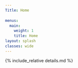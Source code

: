 ```yaml
---
Title: Home

menus:
  main:
    weight: 1
    title: Home
layout: splash
classes: wide
---
```



<div id="map" class="leafmap"></div>

<script type="text/javascript" src="assets/GeoJSON/WesternInterconnection.js"></script>
<script type="text/javascript" src="assets/GeoJSON/TexasInterconnection.js"></script>
<script type="text/javascript" src="assets/GeoJSON/NordicGrid.js"></script>
<script type="text/javascript" src="assets/GeoJSON/Russian.js"></script>
<script type="text/javascript" src="assets/GeoJSON/Baltic.js"></script>
<script type="text/javascript" src="assets/GeoJSON/NationalGrid.js"></script>
<script type="text/javascript" src="assets/GeoJSON/ContinentalEurope.js"></script>
<!--
	<script type="text/javascript" src="assets/GeoJSON/Irish.js"></script>
-->
<script type="text/javascript" src="assets/GeoJSON/Iceland.js"></script>
<script type="text/javascript" src="assets/GeoJSON/Faroe.js"></script>
<script type="text/javascript" src="assets/GeoJSON/Mallorca.js"></script>
<script type="text/javascript" src="assets/GeoJSON/GranCanaria.js"></script>
<script type="text/javascript" src="assets/GeoJSON/SouthAfrica.js"></script>

<script>



var viirs = 'VIIRS_SNPP_CorrectedReflectance_TrueColor';

var basemap = L.tileLayer('https://{s}.tile.openstreetmap.org/{z}/{x}/{y}.png', {
    'attribution': '&copy; <a href="https://osmlab.github.io/attribution-mark/copyright/?name={{ site.title }}">OpenStreetMap</a> contributors, <a href="https://creativecommons.org/licenses/by-sa/2.0/">CC-BY-SA</a>, Made with <a href="https://www.naturalearthdata.com/">Natural Earth</a>',
    'minZoom': 2,
    'maxZoom': 19
  });

var greenIcon = L.icon({
    iconUrl: 'assets/js/images/marker-icon-green.png',
    shadowUrl: 'assets/js/images/marker-shadow.png',
		iconSize:    [25, 41],
		iconAnchor:  [12, 41],
		popupAnchor: [1, -34],
		tooltipAnchor: [16, -28],
		shadowSize:  [41, 41]
});

var purpleIcon = L.icon({
    iconUrl: 'assets/js/images/marker-icon-purple.png',
    shadowUrl: 'assets/js/images/marker-shadow.png',
		iconSize:    [25, 41],
		iconAnchor:  [12, 41],
		popupAnchor: [1, -34],
		tooltipAnchor: [16, -28],
		shadowSize:  [41, 41]
});

var greenpurpleIcon = L.icon({
    iconUrl: 'assets/js/images/marker-icon-green-purple.png',
    shadowUrl: 'assets/js/images/marker-shadow.png',
		iconSize:    [25, 41],
		iconAnchor:  [12, 41],
		popupAnchor: [1, -34],
		tooltipAnchor: [16, -28],
		shadowSize:  [41, 41]
});

var bluepurpleIcon = L.icon({
    iconUrl: 'assets/js/images/marker-icon-blue-purple.png',
    shadowUrl: 'assets/js/images/marker-shadow.png',
		iconSize:    [25, 41],
		iconAnchor:  [12, 41],
		popupAnchor: [1, -34],
		tooltipAnchor: [16, -28],
		shadowSize:  [41, 41]
});

var greenblueIcon = L.icon({
    iconUrl: 'assets/js/images/marker-icon-green-blue.png',
    shadowUrl: 'assets/js/images/marker-shadow.png',
		iconSize:    [25, 41],
		iconAnchor:  [12, 41],
		popupAnchor: [1, -34],
		tooltipAnchor: [16, -28],
		shadowSize:  [41, 41]
});

var yellowIcon = L.icon({
    iconUrl: 'assets/js/images/marker-icon-yellow.png',
    shadowUrl: 'assets/js/images/marker-shadow.png',
		iconSize:    [25, 41],
		iconAnchor:  [12, 41],
		popupAnchor: [1, -34],
		tooltipAnchor: [16, -28],
		shadowSize:  [41, 41]
});

var yellowTarget = L.icon({
    iconUrl: 'assets/js/images/marker-target-yellow.png',
    shadowUrl: 'assets/js/images/marker-target-shadow.png',
		iconSize:    [25, 25],
		iconAnchor:  [12, 12],
		popupAnchor: [1, -14],
		tooltipAnchor: [16, -28],
		shadowSize:  [27, 27]
});

var TransnetBW      = L.marker([ 48.777111, 9.180770]),
    RTE             = L.marker([ 48.856666, 2.3522]),
		FinGrid         = L.marker([ 60.186463, 24.829515], {icon: bluepurpleIcon});

var Cork     	      = L.marker([ 51.8, -8.4 ], {icon: greenIcon}),
    Reykjavik     	= L.marker([ 64.1, -21.7], {icon: greenIcon}),
    Vestmanna     	= L.marker([ 62.1, -7.1 ], {icon: greenIcon}),
    GranCanaria     = L.marker([ 28.1, -15.4], {icon: greenIcon}),
    PalmaMallorca 	= L.marker([ 39.5,  2.6 ], {icon: greenIcon}),
    London        	= L.marker([ 51.5, -0.00], {icon: greenblueIcon}),
    Lauris        	= L.marker([ 43.746460,  5.313320], {icon: greenIcon}),
		Split         	= L.marker([ 43.508133,  16.440193], {icon: greenIcon}),
		Erice         	= L.marker([ 38.036740,  12.583740], {icon: greenIcon}),
		Krakau        	= L.marker([ 51.205551,  16.211000], {icon: greenIcon}),
    Tallinn       	= L.marker([ 59.4,  24.7], {icon: greenIcon}),
    Stockholm     	= L.marker([ 59.350029, 18.070009], {icon: greenpurpleIcon}),
    SaltLake        = L.marker([ 40.6,-111.8], {icon: greenIcon}),
    College        	= L.marker([ 30.5, -96.3], {icon: greenIcon}),
    CapeTown        = L.marker([-33.9,  18.5], {icon: greenIcon}),
    StPetersburg    = L.marker([ 59.8,  30.3], {icon: greenIcon});


var	Karlsruhe     	= L.marker([ 49.0,  8.4 ], {icon: purpleIcon}),
    Oldenburg     	= L.marker([ 53.1,  8.2 ], {icon: purpleIcon}),
    Lisbon        	= L.marker([ 38.7, -9.1 ], {icon: greenpurpleIcon}),
    Istanbul      	= L.marker([ 41.0,  28.9], {icon: purpleIcon});

var Bekescsaba     	= L.marker([ 46.6,  21.0], {icon: yellowIcon}),
		Gyor          	= L.marker([ 47.6,  17.6], {icon: yellowIcon}),
		DTU1          	= L.marker([ 55.693589, 12.097191], {icon: yellowIcon}),
		DTU2          	= L.marker([ 56.162937, 10.203921], {icon: yellowIcon}),
    Tokyo           = L.marker([ 35.682604,139.752766], {icon: yellowIcon}),
    NorthSweden     = L.marker([ 66.353562, 19.323426], {icon: yellowTarget}),
    MidSweden       = L.marker([ 63.126178, 15.205319], {icon: yellowTarget}),
    SouthSweden     = L.marker([ 58.310608, 14.511484], {icon: yellowTarget});

var STRONg2rid_CTH  = L.marker([ 57.689769, 11.973701], {icon: purpleIcon}),
    STRONg2rid_LTH  = L.marker([ 55.711850, 13.210120], {icon: purpleIcon}),
    STRONg2rid_LTU  = L.marker([ 65.617792, 22.135986], {icon: purpleIcon}),
    STRONg2rid_TTY  = L.marker([ 61.494200, 23.780750], {icon: purpleIcon}),
    STRONg2rid_NTNU = L.marker([ 63.419443, 10.401995], {icon: purpleIcon});


var KIT_logo = '<img src="assets/img/KIT_logo.jpg" width="45" height="45"/></br>'
var DTU_logo = '<img src="assets/img/DTU_logo.jpg" width="25" height="35"/></br>'
var NG_logo = '<img src="assets/img/NG_logo.jpg" width="100" height="35"/></br>'
var RTE_logo = '<img src="assets/img/RTE_logo.jpg" width="35" height="35"/></br>'
var TransNetBW_logo = '<img src="assets/img/TransNetBW_logo.jpg" width="100" height="35"/></br>'
var Fingrid_logo = '<img src="assets/img/Fingrid_logo.jpg" width="100" height="35"/></br>'
var MAVIR_logo = '<img src="assets/img/MAVIR_logo.jpg" width="45" height="35"/></br>'


// Cork.bindPopup('<b>Cork</b>, IE')
Reykjavik.bindPopup(KIT_logo + '<b>Reykjavik</b>, Iceland | Icelandic Grid</br> 2017-10-14 - 2017-10-20 | 5.6 days</br>  <a href="https://osf.io/sxph8/download">download</a> - 15.4 mb', {maxWidth:500})
Vestmanna.bindPopup(KIT_logo + '<b>Vestmanna</b>, Faroe Islands | Faroe Grid</br> 2019-11-03 - 2019-11-10 | 6.5 days</br> <a href="https://osf.io/a7h5b/download">download</a> - 24.5 mb', {maxWidth:500})
GranCanaria.bindPopup(KIT_logo + '<b>Las Palmas de Gran Canaria</b>, Spain | Gran Canarian Grid</br> 2018-02-04 - 2018-02-10 | 6.5 days</br> <a href="https://osf.io/wz42b/download">download</a> - 16.2 mb<hr/> 2018-11-25 - 2018-11-26 | 1.5 days </br> <a href="https://osf.io/rukat/download">download</a> - 4.4 mb', {maxWidth:500})
PalmaMallorca.bindPopup(KIT_logo + '<b>Palma de Mallorca</b>, Spain | Mallorcan Grid</br> 2019-09-29 - 2019-12-31 | 94.0 days </br> <a href="https://osf.io/2qn9k/download">download</a> - 324 mb', {maxWidth:500})
London.bindPopup(KIT_logo + '<b>London</b>, United Kingdom | National Grid</br> 2019-03-04 - 2019-03-07 | 3.5 days </br> <a href="https://osf.io/cfv47/download">download</a> - 9.2 mb<hr/> 2019-11-10 - 2019-12-31 | 51.1 days </br> <a href="https://osf.io/h5ydu/download">download</a> - 135 mb<hr/>' + NG_logo + 'From January 2014 - December 2019</br> <a href="database/#great-britain">link to database</a> - 702.8 mb - 1 sec resolution', {maxWidth:500})
Lauris.bindPopup(KIT_logo + '<b>Lauris</b>, France | Continental Europe</br> 2019-04-16 - 2019-04-27 | 12.0 days</br> <a href="https://osf.io/hfsrz/download">download</a> - 41.2 mb', {maxWidth:500})
Split.bindPopup(KIT_logo + '<b>Split</b>, Croatia | Continental Europe</br> 2019-04-09 - 2019-04-12 | 4.0 days</br> <a href="https://osf.io/r9eh6/download">download</a> - 13.5 mb', {maxWidth:500})
Erice.bindPopup(KIT_logo + '<b>Erice</b>, Italy | Continental Europe</br> 2019-07-02 - 2019-07-06 | 5.0 days</br> <a href="https://osf.io/c754b/download">download</a> - 17.1 mb', {maxWidth:500})
Krakau.bindPopup(KIT_logo + '<b>Krakau</b>, Poland | Continental Europe</br> 2019-04-04 - 2019-04-07 | 4.0 days</br> <a href="https://osf.io/wq3te/download">download</a> - 13.6 mb', {maxWidth:500})
Tallinn.bindPopup(KIT_logo + '<b>Tallinn</b>, Estonia | Baltic Grid</br> 2019-03-25 - 2019-04-17 | 22.9 days</br> <a href="https://osf.io/t5ske/download">download</a> - 79.0 mb', {maxWidth:500})


Stockholm.bindPopup(KIT_logo + '<b>Stockholm</b>, Sweden | Nordic Grid</br> 2019-05-06 - 2019-05-13 | 6.7 days</br> <a href="https://osf.io/e2xfb/download">download</a> - 23.1 mb <hr/> 2013-09-09 - 2013-07-11 | 1.5 days </br> <a href="https://osf.io/wmuct/download">download</a> - 20.5 mb [7 locations synchronously]</br> <a href="database/#synchronised-measurements">link to database</a>', {maxWidth:500})


SaltLake.bindPopup(KIT_logo + '<b>Salt Lake City</b>, USA | Western Interconnection</br> 2019-05-19 - 2019-05-25 | 6.4 days</br> <a href="https://osf.io/8rp4v/download">download</a> - 16.5 mb', {maxWidth:500})
College.bindPopup(KIT_logo + '<b>College Station</b>, USA | Texas Interconnection</br> 2019-05-15 - 2019-05-16 | 1.4 days</br> <a href="https://osf.io/t5wxz/download">download</a> - 3.7 mb<hr/>2019-05-20 - 2019-05-23 | 3.7 days</br> <a href="https://osf.io/zngy8/download">download</a> - 9.6 mb', {maxWidth:500})
CapeTown.bindPopup(KIT_logo + '<b>Cape Town</b>, South Africa | South African Grid</br> 2017-11-19 - 2017-11-28 | 9.5 days</br> <a href="https://osf.io/gzk7d/download">download</a> - 27.0 mb', {maxWidth:500})
StPetersburg.bindPopup(KIT_logo + '<b>St. Petersburg</b>, Russia | Russian Grid</br>2019-04-30 - 2019-05-12 | 13.0 days</br> <a href="https://osf.io/tvsyc/download">download</a> - 44.5 mb', {maxWidth:500})

// Independent Measurements
Bekescsaba.bindPopup(MAVIR_logo + '<b>Békéscsaba</b>, Hungary | Continental Europe</br> 2019-07-09 - 2019-07-15 | 8 days</br> <a href="https://osf.io/pywx7/download">download</a> - 19.2 mb', {maxWidth:500})
Gyor.bindPopup(MAVIR_logo + '<b>Győr</b>, Hungary | Continental Europe</br> 2019-07-09 - 2019-07-15 | 7 days</br> <a href="https://osf.io/u9ekr/download">download</a> - 18.8 mb</br> See data: Karlsruhe, Oldenburg, Lisbon, Istanbul', {maxWidth:500})
DTU1.bindPopup(DTU_logo + '<b>Zealand</b>, Denmark | Nordic Grid</br> 2018-01-01 - 2018-12-31 | 365 days</br> <a href="database/#denmark-1">link to database</a> - 150.8 mb</br> <hr/> 2019-01-01 - 2019-12-31 | 365 days</br> <a href="database/#denmark-1">link to database</a> - 298.1 mb</br>', {maxWidth:500})
DTU2.bindPopup(DTU_logo + '<b>Central Jutland</b>, Denmark | Continental Europe</br> 2019-01-01 - 2019-12-31 | 365 days</br> <a href="database/#denmark">link to database</a> - 286.1 mb</br>', {maxWidth:500})
Tokyo.bindPopup(DTU_logo + '<b>Tokyo</b>, Japan | Japanese 50Hz</br> 20220-01-01 - 2020-12-31 | 317 days</br> <a href="database/#japan">link to database</a> - 250.3 mb</br>', {maxWidth:500})
NorthSweden.bindPopup('<b>North Sweden</b>, Sweden | Nordic Grid</br> 2020-01-01 - 2020-12-31 | 366 days</br> <a href="database/#sweden">link to database</a> - 9.0 gb</br>', {maxWidth:500})
MidSweden.bindPopup('<b>Mid Sweden</b>, Sweden | Nordic Grid</br> 2020-01-01 - 2020-12-31 | 366 days</br> <a href="database/#sweden">link to database</a> - 9.2 gb</br>', {maxWidth:500})
SouthSweden.bindPopup('<b>South Sweden</b>, Sweden | Nordic Grid</br> 2020-01-01 - 2020-12-31 | 366 days</br> <a href="database/#sweden">link to database</a> - 9.1 gb</br>', {maxWidth:500})

// Sync Measurements
Karlsruhe.bindPopup(KIT_logo + '<b>Karlsruhe</b>, Germany | Continental Europe</br> 2019-07-09 - 2019-08-18 | 41.0 days</br> <a href="https://osf.io/p5xyr/download">download</a> - 218 mb [4 locations synchronously]</br> See data: Békéscsaba, Győr, Hungary', {maxWidth:500})
Oldenburg.bindPopup(KIT_logo + '<b>Oldenburg</b>, Germany | Continental Europe</br> 2019-07-10 - 2019-08-07 | 41.0 days</br> <a href="https://osf.io/p5xyr/download">download</a> - 218 mb [4 locations synchronously]</br> See data: Békéscsaba, Győr, Hungary', {maxWidth:500})
Lisbon.bindPopup(KIT_logo + '<b>Lisbon</b>, Portugal | Continental Europe</br> 2019-07-09 - 2019-08-18 | 41.0 days</br> <a href="https://osf.io/p5xyr/download">download</a> - 218 mb [4 locations synchronously]</br> See data: Békéscsaba, Győr, Hungary<hr/> 2018-02-14 - 2018-02-21 | 6.8 days</br> <a href="https://osf.io/5zgwn/download">download</a> - 16.8 mb', {maxWidth:500})
Istanbul.bindPopup(KIT_logo + '<b>Istanbul</b>, Turkey | Continental Europe</br> 2019-07-09 - 2019-08-16 | 41.0 days</br> <a href="https://osf.io/p5xyr/download">download</a> - 218 mb [4 locations synchronously]</br> See data: Békéscsaba, Győr, Hungary', {maxWidth:500})

STRONg2rid_CTH.bindPopup('<b>Gothenburg</b>, Sweden | Nordic Grid</br> 2013-09-09 - 2013-09-11 | 1.5 days </br> <a href="https://osf.io/prqk8/download">download</a> - 20.6 mb | [7 locations synchronously]</br> <a href="database/#synchronised-measurements">link to database</a>', {maxWidth:500})
STRONg2rid_LTH.bindPopup('<b>Lund</b>, Sweden | Nordic Grid</br> 2013-09-09 - 2013-09-11 | 1.5 days </br> <a href="https://osf.io/8sp9k/download">download</a> - 22.4 mb [7 locations synchronously]</br> <a href="database/#synchronised-measurements">link to database</a>', {maxWidth:500})
// STRONg2rid_KTH.bindPopup('<b>Stockholm</b>, Sweden | Nordic Grid</br> 2013-09-09 - 2013-09-11 | 1.5 days </br> <a href="https://osf.io/wmuct/download">download</a> - 20.5 mb [7 locations synchronously]</br> <a href="database/#synchronised-measurements">link to database</a>', {maxWidth:500})
STRONg2rid_LTU.bindPopup('<b>Luleå</b>, Sweden | Nordic Grid</br> 2013-09-09 - 2013-09-11 | 1.5 days </br> <a href="https://osf.io/ar4jn/download">download</a> - 22.0 mb [7 locations synchronously]</br> <a href="database/#synchronised-measurements">link to database</a>', {maxWidth:500})
STRONg2rid_TTY.bindPopup('<b>Tampere</b>, Finland | Nordic Grid</br> 2013-09-09 - 2013-09-11 | 1.5 days </br> <a href="https://osf.io/nfu5d/download">download</a> - 20.0 mb [7 locations synchronously]</br> <a href="database/#synchronised-measurements">link to database</a>', {maxWidth:500})
// STRONg2rid_AU.bindPopup('<b>Aalto</b>, Finland | Nordic Grid</br> 2013-09-09 - 2013-09-11 | 1.5 days </br> <a href="https://osf.io/qb3sa/download">download</a> - 27.3 mb [7 locations synchronously]</br> <a href="database/#synchronised-measurements">link to database</a>', {maxWidth:500})
STRONg2rid_NTNU.bindPopup('<b>Trondheim</b>, Norway | Nordic Grid</br> 2013-09-09 - 2013-09-11 | 1.5 days </br> <a href="https://osf.io/67fjs/download">download</a> - 28.3 mb [7 locations synchronously]</br> <a href="database/#synchronised-measurements">link to database</a>', {maxWidth:500})

// TSO data
TransnetBW.bindPopup(TransNetBW_logo + '<b>Stuttgart</b>, Germany | Continental Europe</br> From July 2011 - March 2020</br> <a href="database/#continental-europe">link to database</a> - 1.1 gb - 1 sec resolution')
RTE.bindPopup(RTE_logo + '<b>Paris</b>, France | Continental Europe</br> From October 2014 - May 2020</br> <a href="database/#continental-europe">link to database</a> - 100.7 mb - 10 sec resolution')

FinGrid.bindPopup(Fingrid_logo + '<b>Helsinki</b>, Finland | Nordic Grid </br> From January 2015 - December 2019</br> <a href="database/#finland">link to database</a> - 5.1 gb - 0.1 sec resolution <hr/> 2013-09-09 - 2013-07-11 | 1.5 days </br> <a href="https://osf.io/wmuct/download">download</a> - 20.5 mb [7 locations synchronously]</br> <a href="database/#synchronised-measurements">link to database</a>', {maxWidth:500})


var SynchMeasurements = [
		[[49.0,  8.4],[53.1,  8.2]],
		[[49.0,  8.4],[38.7, -9.1]],
		[[49.0,  8.4],[41.0, 28.9]]
];

var SemiSynchMeasurements = [
    [[49.0,  8.4],[46.6,  21.0]],
		[[49.0,  8.4],[47.6,  17.6]]
];

var SemiSynchMeasurementsNG = [
    [[63.126178, 15.205319],[66.353562, 19.323426]],
		[[63.126178, 15.205319],[58.310608, 14.511484]]
];

var SemiSynchMeasurementsNGSTRONG = [
    [[59.350029, 18.070009],[57.689769, 11.973701]],
    [[59.350029, 18.070009],[55.711850, 13.210120]],
    [[59.350029, 18.070009],[65.617792, 22.135986]],
    [[59.350029, 18.070009],[61.494200, 23.780750]],
    [[59.350029, 18.070009],[60.186463, 24.829515]],
    [[59.350029, 18.070009],[63.419443, 10.401995]]
];

var SynchMeasurementsLines = L.polyline(SynchMeasurements, {color: 'purple'})
var SemiSynchMeasurementsLines = L.polyline(SemiSynchMeasurements, {color: 'purple', dashArray: '6'})
var SemiSynchMeasurementsNGLines = L.polyline(SemiSynchMeasurementsNG, {color: 'gold', dashArray: '6'})
var SemiSynchMeasurementsNGSTRONGLines = L.polyline(SemiSynchMeasurementsNGSTRONG, {color: 'purple', dashArray: '6'})

var Europe = L.layerGroup([FinGrid, TransnetBW, RTE, Reykjavik, Vestmanna, GranCanaria, PalmaMallorca, Karlsruhe, Oldenburg, Lisbon, Istanbul, London, Lauris, Split, Erice, Krakau, Tallinn, Stockholm, Bekescsaba, Gyor, StPetersburg, DTU1, DTU2, NorthSweden, MidSweden, SouthSweden, SynchMeasurementsLines, SemiSynchMeasurementsLines, SemiSynchMeasurementsNGLines, SemiSynchMeasurementsNGSTRONGLines]);

var NorthAmerica = L.layerGroup([SaltLake, College]);

var Asia = L.layerGroup([Tokyo]);

var Africa = L.layerGroup([CapeTown]);


// Sectioning years
var TSOs = L.layerGroup([TransnetBW, RTE, FinGrid, London]);
var y2020 = L.layerGroup([Tokyo, NorthSweden, MidSweden, SouthSweden, SemiSynchMeasurementsNGLines]);
var y2019 = L.layerGroup([Vestmanna, GranCanaria, Karlsruhe, Oldenburg, Lisbon, Istanbul, Lauris, Split, Erice, Krakau, Tallinn, Stockholm, Bekescsaba, Gyor, StPetersburg, SaltLake, College, SynchMeasurementsLines, SemiSynchMeasurementsLines]);
var y2018 = L.layerGroup([PalmaMallorca, DTU1, DTU2]);
var y2017 = L.layerGroup([Reykjavik, CapeTown]);
var y2013 = L.layerGroup([STRONg2rid_CTH, STRONg2rid_LTH, Stockholm, STRONg2rid_LTU, STRONg2rid_TTY, FinGrid, STRONg2rid_NTNU, SemiSynchMeasurementsNGSTRONGLines]);

// Deploy map

var map = L.map('map', {
  'center': [25, -5],
  'zoom': 2,
  'layers': [basemap, TSOs, y2020, y2019, y2018, y2017, y2013]
});

// GeoJSONs

L.geoJson(WesternInterconnectionGeo, {style: style, onEachFeature: onEachFeature}).addTo(map);
L.geoJson(TexasInterconnectionGeo, {style: style, onEachFeature: onEachFeature}).addTo(map);
L.geoJson(NordicGridGeo, {style: style, onEachFeature: onEachFeature}).addTo(map);
L.geoJson(RussianGeo, {style: style, onEachFeature: onEachFeature}).addTo(map);
L.geoJson(BalticGeo, {style: style, onEachFeature: onEachFeature}).addTo(map);
L.geoJson(NationalGridGeo, {style: style, onEachFeature: onEachFeature}).addTo(map);
L.geoJson(ContinentalEuropeGeo, {style: style, onEachFeature: onEachFeature}).addTo(map);
// L.geoJson(IrishGeo, {style: style, onEachFeature: onEachFeature}).addTo(map);
L.geoJson(IcelandGeo, {style: style, onEachFeature: onEachFeature}).addTo(map);
L.geoJson(FaroeGeo, {style: style, onEachFeature: onEachFeature}).addTo(map);
L.geoJson(MallorcaGeo, {style: style, onEachFeature: onEachFeature}).addTo(map);
L.geoJson(GranCanariaGeo, {style: style, onEachFeature: onEachFeature}).addTo(map);
L.geoJson(SouthAfricaGeo, {style: style, onEachFeature: onEachFeature}).addTo(map);



// Layers and layer control

var LayerOfMap = { "<span style='color: black'><b>OpenStreetMap</b></span>": basemap};

var overlayMaps = {
    "<span style='color: black'>2020</span>": y2020,
    "<span style='color: black'>2019</span>": y2019,
    "<span style='color: black'>2018</span>": y2018,
    "<span style='color: black'>2017</span>": y2017,
    "<span style='color: black'>2013</span>": y2013,
};


L.control.layers(LayerOfMap, overlayMaps).addTo(map);

// General properties

SynchMeasurementsLines.bindPopup("GPS-Synchronous recordings from Karlsruhe, Oldenburg, Lisbon, and Istanbul. Also: Békéscsaba and Győr, Hungary, yet not GPS synchronised.")

SemiSynchMeasurementsLines.bindPopup("Measurements in Békéscsaba and Győr, Hungary, in the same time frame as between Karlsruhe, Oldenburg, Lisbon, and Istanbul.")

SemiSynchMeasurementsNGLines.bindPopup("Measurements in the north, middle, and south of Sweden. Locations are indicative, due to data protection.")

SemiSynchMeasurementsNGSTRONGLines.bindPopup("Synchronous recordings from Gothenburg, Lund, Stockholm, and Luleå, Sweden, Tampere and Aalto, Finland, and Trondheim, Norway")


SynchMeasurementsLines.bringToFront()
SemiSynchMeasurementsLines.bringToFront()
SemiSynchMeasurementsNGLines.bringToFront()
SemiSynchMeasurementsNGSTRONGLines.bringToFront()

// SynchMeasurementsLines.on('mouseover', function (e) { this.openPopup(); });
// SynchMeasurementsLines.on('mouseout', function (e) { this.closePopup(); });

// SemiSynchMeasurementsLines.on('mouseover', function (e) { this.openPopup(); });
// SemiSynchMeasurementsLines.on('mouseout', function (e) { this.closePopup(); });

// SemiSynchMeasurementsNGLines.on('mouseover', function (e) { this.openPopup(); });
// SemiSynchMeasurementsNGLines.on('mouseout', function (e) { this.closePopup(); });

// SemiSynchMeasurementsNGSTRONGLines.on('mouseover', function (e) { this.openPopup(); });
// SemiSynchMeasurementsNGSTRONGLines.on('mouseout', function (e) { this.closePopup(); });


// Power-grids

function style(feature) {
    return {
        fillColor: feature.colour,
        weight: 0,
        fillOpacity: 0.4
    };
}

var info = L.control();

info.onAdd = function (map) {
    this._div = L.DomUtil.create('div', 'info'); // create a div with a class "info"
    this.update();
    return this._div;
};

info.update = function (props) {
    this._div.innerHTML = '<h9>Synchronous Areas</h9><br />' +  (props ?
        '<b><h9>' + props.name + '</h9></b><br />'
        : '<h9>Hover over an area</h9>');
};

function highlightFeature(e) {
		var layer = e.target;
    info.update(layer.feature.properties);
}

function resetHighlight(e) { info.update(); }

function onEachFeature(feature, layer) {
    layer.on({
        mouseover: highlightFeature,
        mouseout: resetHighlight
    });
}

var legend = L.control({position: 'bottomleft'});

legend.onAdd = function (map) {

    var div = L.DomUtil.create('div', 'info legend'),
        grades = [0, 10, 20, 50, 100, 200, 500, 1000],
        labels = [];

    div.innerHTML = '<img id="x" src="assets/js/images/marker-icon-purple.png" width="20" height="20"/>' + '<h9>  Synchronous Measurements</h9></br>' +
		'<img id="x" src="assets/js/images/marker-icon-green.png" width="20" height="20"/>' + '<h9>  Standalone Measurements</h9></br>' +
		'<img id="x" src="assets/js/images/marker-icon.png" width="20" height="20"/>' + '<h9>  TSO Open Data Measurements</h9></br>'+
		'<img id="x" src="assets/js/images/marker-icon-yellow.png" width="20" height="20"/>' + '/' + '<img id="x" src="assets/js/images/marker-target-yellow.png" width="30" height="30"/>' + '<h9>  Independent Measurements</h9>';

    return div;
};

legend.addTo(map);
info.addTo(map);

</script>

{% include_relative details.md %}
